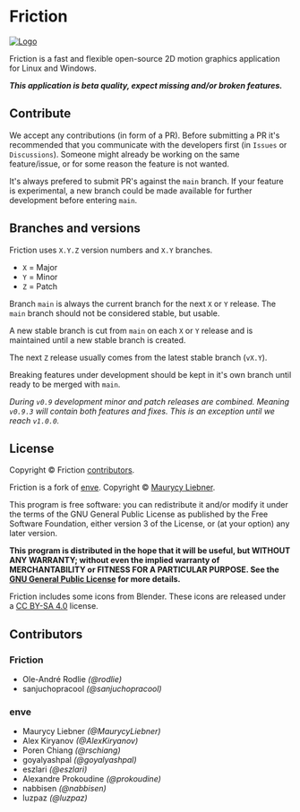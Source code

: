 # Friction

[![Logo](https://friction.graphics/assets/logo-uni.svg)](https://friction.graphics)

Friction is a fast and flexible open-source 2D motion graphics application for Linux and Windows.

***This application is beta quality, expect missing and/or broken features.***

## Contribute

We accept any contributions (in form of a PR). Before submitting a PR it's recommended that you communicate with the developers first (in `Issues` or `Discussions`). Someone might already be working on the same feature/issue, or for some reason the feature is not wanted.

It's always prefered to submit PR's against the `main` branch. If your feature is experimental, a new branch could be made available for further development before entering `main`.

## Branches and versions

Friction uses `X.Y.Z` version numbers and `X.Y` branches.

* `X` = Major
* `Y` = Minor
* `Z` = Patch

Branch `main` is always the current branch for the next `X` or `Y` release. The `main` branch should not be considered stable, but usable.

A new stable branch is cut from `main` on each `X` or `Y` release and is maintained until a new stable branch is created.

The next `Z` release usually comes from the latest stable branch (`vX.Y`).

Breaking features under development should be kept in it's own branch until ready to be merged with `main`.

*During `v0.9` development minor and patch releases are combined. Meaning `v0.9.3` will contain both features and fixes. This is an exception until we reach `v1.0.0`.*

## License

Copyright &copy; Friction [contributors](https://github.com/friction2d/friction/graphs/contributors).

Friction is a fork of [enve](https://github.com/MaurycyLiebner/enve). Copyright &copy; [Maurycy Liebner](https://github.com/MaurycyLiebner).

This program is free software: you can redistribute it and/or modify it under the terms of the GNU General Public License as published by the Free Software Foundation, either version 3 of the License, or (at your option) any later version.

**This program is distributed in the hope that it will be useful, but WITHOUT ANY WARRANTY; without even the implied warranty of MERCHANTABILITY or FITNESS FOR A PARTICULAR PURPOSE.  See the [GNU General Public License](LICENSE.md) for more details.**

Friction includes some icons from Blender. These icons are released under a [CC BY-SA 4.0](https://creativecommons.org/licenses/by-sa/4.0/) license.

## Contributors

### Friction

* Ole-André Rodlie *(@rodlie)*
* sanjuchopracool *(@sanjuchopracool)*

### enve

* Maurycy Liebner *(@MaurycyLiebner)*
* Alex Kiryanov *(@AlexKiryanov)*
* Poren Chiang *(@rschiang)*
* goyalyashpal *(@goyalyashpal)*
* eszlari *(@eszlari)*
* Alexandre Prokoudine *(@prokoudine)*
* nabbisen *(@nabbisen)*
* luzpaz *(@luzpaz)*
